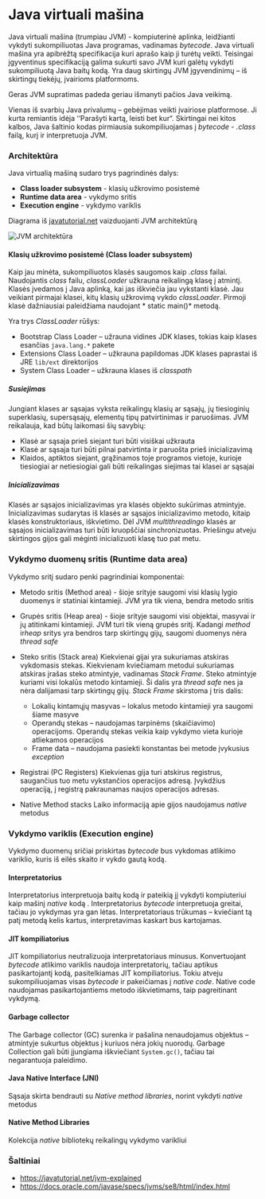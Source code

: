 # Java virtuali mašina

Java virtuali mašina (trumpiau JVM) - kompiuterinė aplinka, leidžianti vykdyti sukompiliuotas Java programas, vadinamas *bytecode*. Java virtuali mašina yra apibrėžtą specifikacija kuri aprašo kaip ji turėtų veikti. Teisingai įgyventinus specifikaciją galima sukurti savo JVM kuri galėtų vykdyti sukompiliuotą Java baitų kodą. Yra daug skirtingų JVM įgyvendinimų – iš skirtingų tiekėjų, įvairioms platformoms. 

Geras JVM supratimas padeda geriau išmanyti pačios Java veikimą.

Vienas iš svarbių Java privalumų – gebėjimas veikti įvairiose platformose. Ji kurta remiantis idėja ‘‘Parašyti kartą, leisti bet kur“. Skirtingai nei kitos kalbos, Java šaltinio kodas pirmiausia sukompiliuojamas į *bytecode* - *.class* failą, kurį ir interpretuoja JVM.

### Architektūra

Java virtualią mašiną sudaro trys pagrindinės dalys:
- **Class loader subsystem** - klasių užkrovimo posistemė
- **Runtime data area** - vykdymo sritis
- **Execution engine** - vykdymo variklis 


Diagrama iš [javatutorial.net](https://javatutorial.net/jvm-explained) vaizduojanti JVM architektūrą

![JVM architektūra](https://javatutorial.net/wp-content/uploads/2017/10/jvm-architecture.png)


#### Klasių užkrovimo posistemė (Class loader subsystem)

Kaip jau minėta, sukompiliuotos klasės saugomos kaip *.class* failai. Naudojantis *class* failu, *classLoader* užkrauna  reikalingą klasę į atmintį. Klasės įvedamos į Java aplinką, kai jas iškviečia jau vykstanti klasė. Jau veikiant pirmajai klasei, kitų klasių užkrovimą vykdo *classLoader*. Pirmoji klasė dažniausiai paleidžiama naudojant * static main()* metodą.

Yra trys *ClassLoader* rūšys:
-	Bootstrap Class Loader – užrauna vidines JDK klases, tokias kaip klases esančias `java.lang.*` pakete
-	Extensions Class Loader – užkrauna papildomas JDK klases paprastai iš  JRE `lib/ext` direktorijos
-	System Class Loader – užkrauna klases iš *classpath*

##### Susiejimas
Jungiant klases ar sąsajas vyksta reikalingų klasių ar sąsajų, jų tiesioginių superklasių, supersąsajų, elementų tipų patvirtinimas ir paruošimas.
JVM reikalauja, kad būtų laikomasi šių savybių:
- Klasė ar sąsaja prieš siejant turi būti visiškai užkrauta
- Klasė ar sąsaja turi būti pilnai patvirtinta ir paruošta prieš inicializavimą
- Klaidos, aptiktos siejant, grąžinamos toje programos vietoje, kurioje tiesiogiai ar netiesiogiai gali būti reikalingas siejimas tai klasei ar sąsajai

##### Inicializavimas 
Klasės ar sąsajos inicializavimas yra klasės objekto sukūrimas  atmintyje. Inicializavimas sudarytas iš klasės ar sąsajos inicializavimo metodo, kitaip klasės konstruktoriaus, iškvietimo.
Dėl JVM *multithreadingo* klasės ar sąsajos inicializavimas turi būti kruopščiai sinchronizuotas. Priešingu atveju skirtingos gijos gali mėginti inicializuoti klasę tuo pat metu.

### Vykdymo duomenų sritis (Runtime data area)
Vykdymo sritį sudaro penki pagrindiniai komponentai:

- Metodo sritis (Method area) - šioje srityje saugomi visi klasių lygio duomenys ir statiniai kintamieji. JVM yra tik viena, bendra metodo sritis
- Grupės sritis (Heap area) - šioje srityje saugomi visi objektai, masyvai ir jų atitinkami kintamieji. JVM turi tik vieną grupės sritį. Kadangi *method* ir*heap* sritys yra bendros tarp skirtingų gijų, saugomi duomenys nėra *thread safe* 
- Steko sritis (Stack area)
Kiekvienai gijai yra sukuriamas atskiras vykdomasis stekas. Kiekvienam kviečiamam metodui sukuriamas atskiras įrašas steko atmintyje, vadinamas *Stack Frame*. Steko atmintyje kuriami visi lokalūs metodo kintamieji. Ši dalis yra *thread safe* nes ja nėra dalijamasi tarp skirtingų gijų. *Stack Frame* skirstoma į tris dalis:
  - Lokalių kintamųjų masyvas – lokalus metodo kintamieji yra saugomi šiame masyve 
  - Operandų stekas – naudojamas tarpinėms (skaičiavimo) operacijoms. Operandų stekas veikia kaip vykdymo vieta kurioje atliekamos operacijos
  - Frame data – naudojama pasiekti konstantas bei metode įvykusius *exception*
- Registrai (PC Registers)
Kiekvienas gija turi atskirus registrus, saugančius tuo metu vykstančios operacijos adresą. Įvykdžius operaciją, į registrą pakraunamas naujos operacijos adresas.

- Native Method stacks
Laiko informaciją apie gijos naudojamus *native* metodus

### Vykdymo variklis (Execution engine)
Vykdymo duomenų sričiai priskirtas *bytecode* bus vykdomas atlikimo variklio, kuris iš eilės skaito ir vykdo gautą kodą.

#### Interpretatorius
Interpretatorius interpretuoja baitų kodą ir pateikią jį vykdyti kompiuteriui kaip mašinį *native* kodą . Interpretatorius *bytecode* interpretuoja greitai, tačiau jo vykdymas yra gan lėtas. Interpretatoriaus trūkumas – kviečiant tą patį metodą kelis kartus, interpretavimas kaskart bus kartojamas.

#### JIT kompiliatorius
JIT kompiliatorius neutralizuoja interpretatoriaus minusus. Konvertuojant *bytecode*  atlikimo variklis naudoja interpretatorių, tačiau aptikus pasikartojantį kodą, pasitelkiamas JIT kompiliatorius. Tokiu atveju sukompiliuojamas visas *bytecode*  ir pakeičiamas į  *native code*. Native code naudojamas pasikartojantiems metodo iškvietimams, taip pagreitinant vykdymą.
#### Garbage collector 
The Garbage collector (GC) surenka ir pašalina nenaudojamus objektus – atmintyje sukurtus objektus į kuriuos nėra jokių nuorodų. Garbage Collection gali būti įjungiama iškviečiant `System.gc()`, tačiau tai negarantuoja paleidimo.

#### Java Native Interface (JNI)
Sąsaja skirta bendrauti su *Native method libraries*, norint vykdyti *native* metodus 

#### Native Method Libraries
Kolekcija *native* bibliotekų reikalingų vykdymo varikliui

### Šaltiniai
-	https://javatutorial.net/jvm-explained
-	https://docs.oracle.com/javase/specs/jvms/se8/html/index.html
